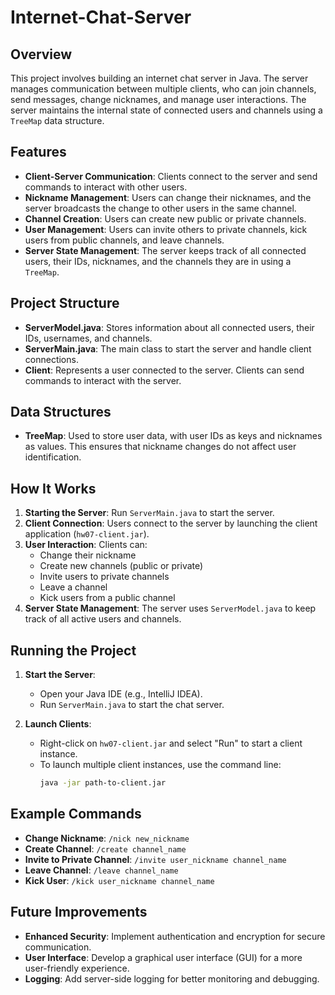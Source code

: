 # Internet-Chat-Server

## Overview

This project involves building an internet chat server in Java. The server manages communication between multiple clients, who can join channels, send messages, change nicknames, and manage user interactions. The server maintains the internal state of connected users and channels using a `TreeMap` data structure.

## Features

- **Client-Server Communication**: Clients connect to the server and send commands to interact with other users.
- **Nickname Management**: Users can change their nicknames, and the server broadcasts the change to other users in the same channel.
- **Channel Creation**: Users can create new public or private channels.
- **User Management**: Users can invite others to private channels, kick users from public channels, and leave channels.
- **Server State Management**: The server keeps track of all connected users, their IDs, nicknames, and the channels they are in using a `TreeMap`.

## Project Structure

- **ServerModel.java**: Stores information about all connected users, their IDs, usernames, and channels.
- **ServerMain.java**: The main class to start the server and handle client connections.
- **Client**: Represents a user connected to the server. Clients can send commands to interact with the server.

## Data Structures

- **TreeMap**: Used to store user data, with user IDs as keys and nicknames as values. This ensures that nickname changes do not affect user identification.

## How It Works

1. **Starting the Server**: Run `ServerMain.java` to start the server.
2. **Client Connection**: Users connect to the server by launching the client application (`hw07-client.jar`).
3. **User Interaction**: Clients can:
   - Change their nickname
   - Create new channels (public or private)
   - Invite users to private channels
   - Leave a channel
   - Kick users from a public channel
4. **Server State Management**: The server uses `ServerModel.java` to keep track of all active users and channels.

## Running the Project

1. **Start the Server**:
   - Open your Java IDE (e.g., IntelliJ IDEA).
   - Run `ServerMain.java` to start the chat server.

2. **Launch Clients**:
   - Right-click on `hw07-client.jar` and select "Run" to start a client instance.
   - To launch multiple client instances, use the command line:
     ```bash
     java -jar path-to-client.jar
     ```

## Example Commands

- **Change Nickname**: `/nick new_nickname`
- **Create Channel**: `/create channel_name`
- **Invite to Private Channel**: `/invite user_nickname channel_name`
- **Leave Channel**: `/leave channel_name`
- **Kick User**: `/kick user_nickname channel_name`

## Future Improvements

- **Enhanced Security**: Implement authentication and encryption for secure communication.
- **User Interface**: Develop a graphical user interface (GUI) for a more user-friendly experience.
- **Logging**: Add server-side logging for better monitoring and debugging.
